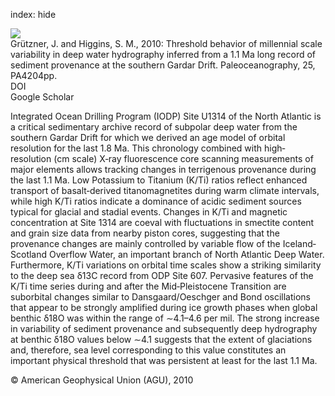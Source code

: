 index: hide

<div class="Citation">
    <div class="Citation-thumb CitationThumb-linked"  data-href="https://doi.org/10.1029/2009pa001873">
      <img src="https://static.claimspace.cloud/climate-study-static/refs/thumbs/5/Grtzner_and_Higgins_2010-thumb.png" />
    </div>

  <div class="Citation-body">
    <div class="Citation-text">Grützner, J. and Higgins, S. M., 2010: Threshold behavior of millennial scale variability in deep water hydrography inferred from a 1.1 Ma long record of sediment provenance at the southern Gardar Drift. <span class="Article-journal">Paleoceanography, </span><span class="Article-volume">25, </span>PA4204pp.</div>
    <div class="Citation-links">
      <div class="CitationLink" data-href="https://doi.org/10.1029/2009pa001873">
        <div class="CitationLink-icon CitationLink-Doi"></div>
        <div class="CitationLink-text">DOI</div>
      </div>
      <div class="CitationLink" data-href="https://scholar.google.com/scholar?q=10.1029/2009pa001873">
        <div class="CitationLink-icon CitationLink-Scholar"></div>
        <div class="CitationLink-text">Google Scholar</div>
      </div>
    </div>
  </div>
</div>

Integrated Ocean Drilling Program (IODP) Site U1314 of the North Atlantic is a critical sedimentary archive record of subpolar deep water from the southern Gardar Drift for which we derived an age model of orbital resolution for the last 1.8 Ma. This chronology combined with high‐resolution (cm scale) X‐ray fluorescence core scanning measurements of major elements allows tracking changes in terrigenous provenance during the last 1.1 Ma. Low Potassium to Titanium (K/Ti) ratios reflect enhanced transport of basalt‐derived titanomagnetites during warm climate intervals, while high K/Ti ratios indicate a dominance of acidic sediment sources typical for glacial and stadial events. Changes in K/Ti and magnetic concentration at Site 1314 are coeval with fluctuations in smectite content and grain size data from nearby piston cores, suggesting that the provenance changes are mainly controlled by variable flow of the Iceland‐Scotland Overflow Water, an important branch of North Atlantic Deep Water. Furthermore, K/Ti variations on orbital time scales show a striking similarity to the deep sea δ13C record from ODP Site 607. Pervasive features of the K/Ti time series during and after the Mid‐Pleistocene Transition are suborbital changes similar to Dansgaard/Oeschger and Bond oscillations that appear to be strongly amplified during ice growth phases when global benthic δ18O was within the range of ∼4.1–4.6 per mil. The strong increase in variability of sediment provenance and subsequently deep hydrography at benthic δ18O values below ∼4.1 suggests that the extent of glaciations and, therefore, sea level corresponding to this value constitutes an important physical threshold that was persistent at least for the last 1.1 Ma.

<div class="Citation-copy">
&copy; American Geophysical Union (AGU), 2010
</div>